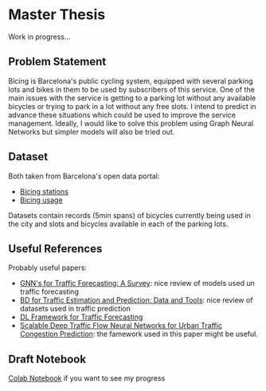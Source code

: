 # Master Thesis
Work in progress... 
## Problem Statement
Bicing is Barcelona's public cycling system, equipped with several parking lots and bikes in them to be used by subscribers of this service. One of the main issues with the service is getting to a parking lot without any available bicycles or trying to park in a lot without any free slots. I intend to predict in advance these situations which could be used to improve the service management. Ideally, I would like to solve this problem using Graph Neural Networks but simpler models will also be tried out.
## Dataset
Both taken from Barcelona's open data portal:
- [Bicing stations](https://opendata-ajuntament.barcelona.cat/data/en/dataset/bicing) 
- [Bicing usage](https://opendata-ajuntament.barcelona.cat/data/en/dataset/us-del-servei-bicing)

Datasets contain records (5min spans) of bicycles currently being used in the city and slots and bicycles available in each of the parking lots. 
## Useful References
Probably useful papers:
- [GNN's for Traffic Forecasting: A Survey](https://arxiv.org/pdf/2101.11174.pdf): nice review of models used un traffic forecasting
- [BD for Traffic Estimation and Prediction: Data and Tools](https://arxiv.org/pdf/2103.11824.pdf): nice review of datasets used in traffic prediction
- [DL Framework for Traffic Forecasting](https://arxiv.org/pdf/1709.04875v4.pdf)
- [Scalable Deep Traffic Flow Neural Networks for Urban Traffic Congestion Prediction](https://arxiv.org/pdf/1703.01006.pdf): the famework used in this paper might be useful.

## Draft Notebook
[Colab Notebook](https://colab.research.google.com/drive/17Ocn0rekE28NoKE5dWPv_fk7LQdD-Yq1?usp=sharing) if you want to see my progress
